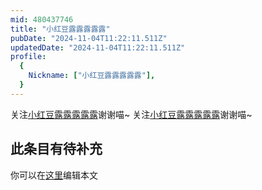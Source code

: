 ```yaml
---
mid: 480437746
title: "小红豆露露露露露"
pubDate: "2024-11-04T11:22:11.511Z"
updatedDate: "2024-11-04T11:22:11.511Z"
profile:
  {
    Nickname: ["小红豆露露露露露"],
  }
---
```


关注[小红豆露露露露露](https://space.bilibili.com/480437746)谢谢喵~ 关注[小红豆露露露露露](https://space.bilibili.com/480437746)谢谢喵~

## 此条目有待补充
你可以在[这里](https://github.com/Yuhanawa/VTuber.ICU/edit/master/src/content/v/小红豆露露露露露/index.md)编辑本文
